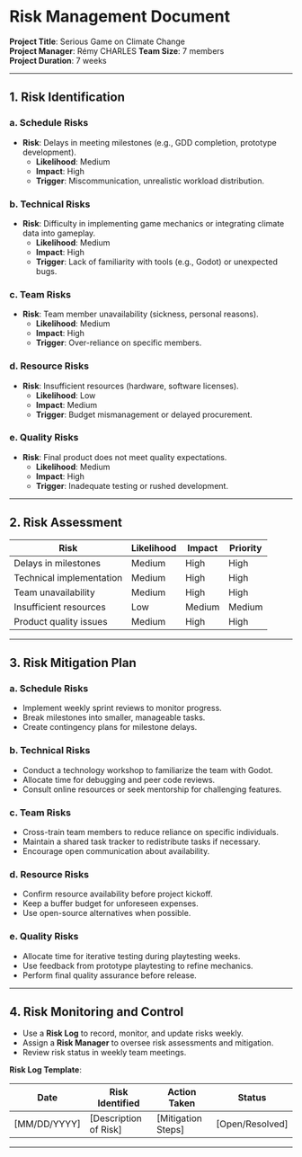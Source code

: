 # **Risk Management Document**  
**Project Title**: Serious Game on Climate Change  
**Project Manager**: Rémy CHARLES 
**Team Size**: 7 members  
**Project Duration**: 7 weeks  

---

## **1. Risk Identification**

### **a. Schedule Risks**
- **Risk**: Delays in meeting milestones (e.g., GDD completion, prototype development).  
  - **Likelihood**: Medium  
  - **Impact**: High  
  - **Trigger**: Miscommunication, unrealistic workload distribution.

### **b. Technical Risks**
- **Risk**: Difficulty in implementing game mechanics or integrating climate data into gameplay.  
  - **Likelihood**: Medium  
  - **Impact**: High  
  - **Trigger**: Lack of familiarity with tools (e.g., Godot) or unexpected bugs.  

### **c. Team Risks**
- **Risk**: Team member unavailability (sickness, personal reasons).  
  - **Likelihood**: Medium  
  - **Impact**: High  
  - **Trigger**: Over-reliance on specific members.  

### **d. Resource Risks**
- **Risk**: Insufficient resources (hardware, software licenses).  
  - **Likelihood**: Low  
  - **Impact**: Medium  
  - **Trigger**: Budget mismanagement or delayed procurement.  

### **e. Quality Risks**
- **Risk**: Final product does not meet quality expectations.  
  - **Likelihood**: Medium  
  - **Impact**: High  
  - **Trigger**: Inadequate testing or rushed development.  

---

## **2. Risk Assessment**

| **Risk**                  | **Likelihood** | **Impact** | **Priority** |
|---------------------------|----------------|------------|--------------|
| Delays in milestones      | Medium         | High       | High         |
| Technical implementation  | Medium         | High       | High         |
| Team unavailability       | Medium         | High       | High         |
| Insufficient resources    | Low            | Medium     | Medium       |
| Product quality issues    | Medium         | High       | High         |

---

## **3. Risk Mitigation Plan**

### **a. Schedule Risks**  
- Implement weekly sprint reviews to monitor progress.  
- Break milestones into smaller, manageable tasks.  
- Create contingency plans for milestone delays.  

### **b. Technical Risks**  
- Conduct a technology workshop to familiarize the team with Godot.  
- Allocate time for debugging and peer code reviews.  
- Consult online resources or seek mentorship for challenging features.

### **c. Team Risks**  
- Cross-train team members to reduce reliance on specific individuals.  
- Maintain a shared task tracker to redistribute tasks if necessary.  
- Encourage open communication about availability.  

### **d. Resource Risks**  
- Confirm resource availability before project kickoff.  
- Keep a buffer budget for unforeseen expenses.  
- Use open-source alternatives when possible.  

### **e. Quality Risks**  
- Allocate time for iterative testing during playtesting weeks.  
- Use feedback from prototype playtesting to refine mechanics.  
- Perform final quality assurance before release.  

---

## **4. Risk Monitoring and Control**

- Use a **Risk Log** to record, monitor, and update risks weekly.  
- Assign a **Risk Manager** to oversee risk assessments and mitigation.  
- Review risk status in weekly team meetings.  

**Risk Log Template**:  

| **Date**       | **Risk Identified**       | **Action Taken**         | **Status**       |  
|-----------------|---------------------------|--------------------------|------------------|  
| [MM/DD/YYYY]    | [Description of Risk]     | [Mitigation Steps]       | [Open/Resolved]  |  

---